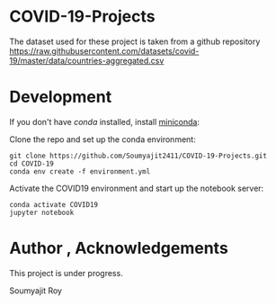 # COVID-19-Projects

The dataset used for these project is taken from a github repository
https://raw.githubusercontent.com/datasets/covid-19/master/data/countries-aggregated.csv

# Development

If you don't have *conda* installed, install [miniconda](https://docs.conda.io/projects/conda/en/latest/user-guide/install/): 

Clone the repo and set up the conda environment:

```
git clone https://github.com/Soumyajit2411/COVID-19-Projects.git
cd COVID-19
conda env create -f environment.yml
```

Activate the COVID19 environment and start up the notebook server:

```
conda activate COVID19
jupyter notebook
```

# Author , Acknowledgements

This project is under progress.

Soumyajit Roy
